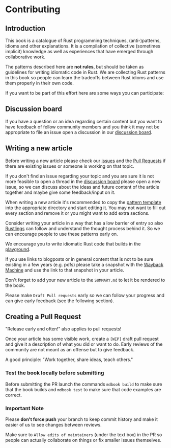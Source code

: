 # Contributing

## Introduction

This book is a catalogue of Rust programming techniques, (anti-)patterns, idioms and other explanations.
It is a compilation of collective (sometimes implicit) knowledge as well as experiences that have emerged through collaborative work.

The patterns described here are __not rules__, but should be taken as guidelines for writing idiomatic code in Rust.
We are collecting Rust patterns in this book so people can learn the tradeoffs between Rust idioms and use them properly in their own code.

If you want to be part of this effort here are some ways you can participate:


## Discussion board

If you have a question or an idea regarding certain content but you want to have feedback of fellow community members
and you think it may not be appropriate to file an issue open a discussion in our [discussion board](https://github.com/rust-unofficial/patterns/discussions).


## Writing a new article

Before writing a new article please check our [issues](https://github.com/rust-unofficial/patterns/issues) and
the [Pull Requests](https://github.com/rust-unofficial/patterns/pulls) if there are existing issues or someone
is working on that topic.

If you don't find an issue regarding your topic and you are sure it is not more feasible to open a thread in the [discussion board](https://github.com/rust-unofficial/patterns/discussions)
please open a new issue, so we can discuss about the ideas and future content of the article together and maybe
give some feedback/input on it.

When writing a new article it's recommended to copy the [pattern template](https://github.com/rust-unofficial/patterns/blob/master/template.md) into the
appropriate directory and start editing it. You may not want to fill out every section and remove it or you might want to add extra sections.

Consider writing your article in a way that has a low barrier of entry so also [Rustlings](https://github.com/rust-lang/rustlings) can follow
and understand the thought process behind it. So we can encourage people to use these patterns early on.

We encourage you to write idiomatic Rust code that builds in the [playground](https://play.rust-lang.org/).

If you use links to blogposts or in general content that is not to be sure existing in a few years (e.g. pdfs) please take a snapshot
with the [Wayback Machine](https://web.archive.org/) and use the link to that snapshot in your article.

Don't forget to add your new article to the `SUMMARY.md` to let it be rendered to the book.

Please make `Draft Pull requests` early so we can follow your progress and can give early feedback (see the following section).


## Creating a Pull Request

"Release early and often!" also applies to pull requests!

Once your article has some visible work, create a `[WIP]` draft pull request and give it a description of what you did or want to do.
Early reviews of the community are not meant as an offense but to give feedback.

A good principle: "Work together, share ideas, teach others."


### Test the book locally before submitting

Before submitting the PR launch the commands `mdbook build` to make sure that the book builds and `mdbook test` to make sure that
code examples are correct.

### Important Note

Please **don't force push** your branch to keep commit history and make it easier of us to see changes between reviews.

Make sure to `Allow edits of maintainers` (under the text box) in the PR so people can actually collaborate on things or fix smaller issues themselves.
